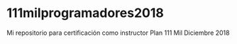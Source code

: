 # 111milprogramadores2018
Mi repositorio para certificación como instructor Plan 111 Mil Diciembre 2018
